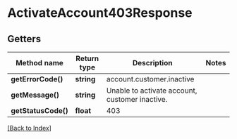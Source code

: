 # ActivateAccount403Response

## Getters

Method name | Return type | Description | Notes
------------ | ------------- | ------------- | -------------
**getErrorCode()** | **string** | account.customer.inactive |
**getMessage()** | **string** | Unable to activate account, customer inactive. |
**getStatusCode()** | **float** | 403 |

[[Back to Index]](../index.md)
